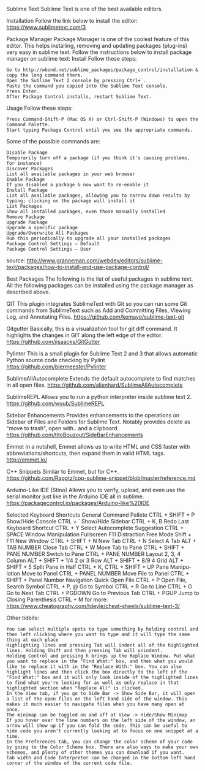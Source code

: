 Sublime Text
Sublime Text is one of the best available editors.

Installation
Follow the link below to install the editor:
https://www.sublimetext.com/3

Package Manager
Package Manager is one of the coolest feature of this editor. This helps installing, removing and updating packages (plug-ins) very easy in sublime text. Follow the instructions below to install package manager on sublime text:
Install
Follow these steps:

    Go to http://wbond.net/sublime_packages/package_control/installation & copy the long command there.
    Open the Sublime Text 2 console by pressing Ctrl+`.
    Paste the command you copied into the Sublime Text console.
    Press Enter.
    After Package Control installs, restart Sublime Text.

Usage
Follow these steps:

    Press Command-Shift-P (Mac OS X) or Ctrl-Shift-P (Windows) to open the Command Palette.
    Start typing Package Control until you see the appropriate commands.

Some of the possible commands are:

    Disable Package
    Temporarily turn off a package (if you think it's causing problems, for instance)
    Discover Packages
    List all available packages in your web browser
    Enable Package
    If you disabled a package & now want to re-enable it
    Install Package
    List all available packages, allowing you to narrow down results by typing; clicking on the package will install it
    List Packages
    Show all installed packages, even those manually installed
    Remove Package
    Upgrade Package
    Upgrade a specific package
    Upgrade/Overwrite All Packages
    Run this periodically to upgrade all your installed packages
    Package Control Settings – Default
    Package Control Settings – User

source: http://www.granneman.com/webdev/editors/sublime-text/packages/how-to-install-and-use-package-control/

Best Packages
The following is the list of useful packages in sublime text. All the following packages can be installed using the package manager as described above.

GIT
This plugin integrates SublimeText with Git so you can run some Git commands from SublimeText such as Add and Committing Files, Viewing Log, and Annotating Files.
https://github.com/kemayo/sublime-text-git

Gitgutter
Basically, this is a visualization tool for git diff command. It highlights the changes in GIT along the left edge of the editor.
https://github.com/jisaacks/GitGutter

Pylinter
This is a small plugin for Sublime Text 2 and 3 that allows automatic Python source code checking by Pylint
https://github.com/biermeester/Pylinter

SublimeAllAutocomplete
Extends the default autocomplete to find matches in all open files.
https://github.com/alienhard/SublimeAllAutocomplete

SublimeREPL
Allows you to run a python interpreter inside sublime text 2.
https://github.com/wuub/SublimeREPL

Sidebar Enhancements
Provides enhancements to the operations on Sidebar of Files and Folders for Sublime Text. Notably provides delete as "move to trash", open with.. and a clipboard.
https://github.com/titoBouzout/SideBarEnhancements

Emmet
In a nutshell, Emmet allows us to write HTML and CSS faster with abbreviations/shortcuts, then expand them in valid HTML tags.
http://emmet.io/

C++ Snippets
Similar to Emmet, but for C++.
https://github.com/Rapptz/cpp-sublime-snippet/blob/master/reference.md

Arduino-Like IDE (Stino)
Allows you to verify, upload, and even use the serial monitor just like in the Arduino IDE all in sublime.
https://packagecontrol.io/packages/Arduino-like%20IDE

Selected Keyboard Shortcuts
General
Command Pallete
	CTRL + SHIFT + P
Show­/Hide Console
	CTRL + `
Show­/Hide Sidebar
	CTRL + K, B
Redo Last Keyboard Shortcut
	CTRL + Y
Select Autoco­mplete Sugges­tion
	CTRL + SPACE
Window Manipu­lation
Full­scr­een
	F11
Dist­raction Free Mode
	Shift + F11
New Window
	CTRL + SHIFT + N
New Tab
	CTRL + N
Select A Tab
	ALT + TAB NUMBER
Close Tab
	CTRL + W
Move Tab to Pane
	CTRL + SHIFT + PANE NUMBER
Switch to Pane
	CTRL + PANE NUMBER
Layout
2, 3, 4 Column
	ALT + SHIFT + 1/4
2 or 3 Row
	ALT + SHIFT + 8/9
4 Grid
	ALT + SHIFT + 5
Split Pane in Half
	CTRL + K, CTRL + SHIFT + UP
Pane Manipu­lation
Move to Panel
	CTRL + PANEL NUMBER
Move File to Panel
	CTRL + SHIFT + Panel Number
Navigation
Quick Open File
	CTRL + P
Open File, Search Symbol
	CTRL + P, @
Go to Symbol
	CTRL + R
Go to Line
	CTRL + G
Go to Next Tab
	CTRL + PGDOWN
Go to Previous Tab
	CTRL + PGUP
Jump to Closing Parent­hesis
	CTRL + M
for more: https://www.cheatography.com/tdeyle/cheat-sheets/sublime-text-3/

Other tidbits:

    You can select multiple spots to type something by holding control and then left clicking where you want to type and it will type the same thing at each place
    Highlighting lines and pressing Tab will indent all of the highlighted lines. Holding Shift and then pressing Tab will unindent.
    Holding Control and pressing h brings up the Replace Window. Put what you want to replace in the "Find What:" box, and then what you would like to replace it with in the "Replace With:" box. You can also highlight lines and then click the box directly to the left of the "Find What:" box and it will only look inside of the highlighted lines to find what you're looking for as well as only replace in that highlighted section when "Replace All" is clicked.
    In the View tab, if you go to Side Bar -> Show Side Bar, it will open a list of the open files on the left hand side of the window. This makes it much easier to navigate files when you have many open at once.
    The minimap can be toggled on and off at View -> Hide/Show Minimap
    If you hover over the line numbers on the left side of the window, an arrow will show up if you can fold the code. This can be useful to hide code you aren't currently looking at to focus on one snippet at a time.
    In the Preferences tab, you can change the color scheme of your code by going to the Color Scheme box. There are also ways to make your own schemes, and plenty of other themes you can download if you want.
    Tab width and Code Interpreter can be changed in the bottom left hand corner of the window of the current code file.
